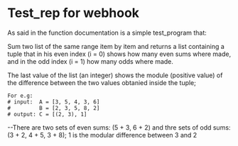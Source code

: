 # Test_rep for webhook

As said in the function documentation is a simple test_program that:

Sum two list of the same range item by item and
returns a list containing a tuple that in his
even index (i = 0) shows how many even sums where made,
and in the odd index (i = 1) how many odds where made.

The last value of the list (an integer) shows
the module (positive value) of the difference
between the two values obtanied inside the tuple;
    
    For e.g:
    # input:  A = [3, 5, 4, 3, 6]
    #         B = [2, 3, 5, 8, 2] 
    # output: C = [(2, 3), 1]

--There are two sets of even sums: (5 + 3, 6 + 2)
and thre sets of odd sums: (3 + 2, 4 + 5, 3 + 8);
1 is the modular difference between 3 and 2
    
